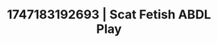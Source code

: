 ---
categories:
- Tan lines & lingerie
- Midnight fantasy
- Inclusive desire
- Midnight surrender
- Pov blowjob
image: /assets/images/1747183192693.jpg
layout: post
seo:
  description: Featured content with exclusive ABDL Play, Scat Fetish. HD images available.
  keywords: ABDL Play, Scat Fetish
  og_image: /assets/images/1747183192693.jpg
  schema_type: VisualArtwork
tags:
- ABDL Play
- Scat Fetish
- '#1747183192693'
title: 1747183192693 | Scat Fetish ABDL Play
---